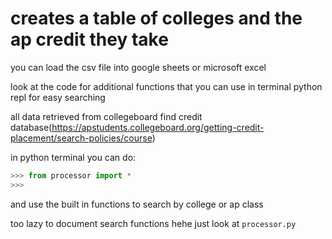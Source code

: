 # creates a table of colleges and the ap credit they take

you can load the csv file into google sheets or microsoft excel

look at the code for additional functions that you can use in terminal python repl for easy searching

all data retrieved from collegeboard find credit database(https://apstudents.collegeboard.org/getting-credit-placement/search-policies/course)

in python terminal you can do: 

```python 
>>> from processor import *
>>> 
```
and use the built in functions to search by college or ap class

too lazy to document search functions hehe just look at `processor.py`
